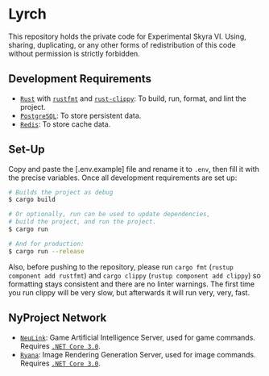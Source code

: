 # Lyrch

This repository holds the private code for Experimental Skyra VI. Using, sharing, duplicating, or any other forms of
redistribution of this code without permission is strictly forbidden.

## Development Requirements

- [`Rust`] with [`rustfmt`] and [`rust-clippy`]: To build, run, format, and lint the project.
- [`PostgreSQL`]: To store persistent data.
- [`Redis`]: To store cache data.

[`Rust`]: https://www.rust-lang.org/tools/install
[`rustfmt`]: https://github.com/rust-lang/rustfmt
[`rust-clippy`]: https://github.com/rust-lang/rust-clippy
[`PostgreSQL`]: https://www.postgresql.org/download/
[`Redis`]: https://redis.io/download

## Set-Up

Copy and paste the [.env.example] file and rename it to `.env`, then fill it with the precise variables. Once all
development requirements are set up:

```bash
# Builds the project as debug
$ cargo build

# Or optionally, run can be used to update dependencies,
# build the project, and run the project.
$ cargo run

# And for production:
$ cargo run --release
```

Also, before pushing to the repository, please run `cargo fmt` (`rustup component add rustfmt`) and `cargo clippy`
(`rustup component add clippy`) so formatting stays consistent and there are no linter warnings. The first time you run
clippy will be very slow, but afterwards it will run very, very, fast.

[`.env.example`]: /.env.example

## NyProject Network

- [`NeuLink`]: Game Artificial Intelligence Server, used for game commands. Requires [`.NET Core 3.0`].
- [`Ryana`]: Image Rendering Generation Server, used for image commands. Requires [`.NET Core 3.0`].

[`NeuLink`]: https://github.com/kyranet/neulink
[`Ryana`]: https://github.com/kyranet/ryana
[`.NET Core 3.0`]: https://dotnet.microsoft.com/download/dotnet-core/3.0
